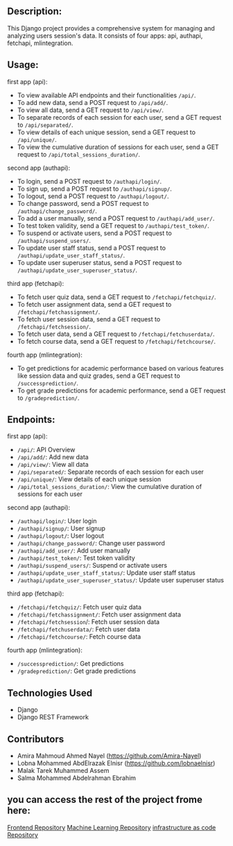 ## Description:
This Django project provides a comprehensive system for managing and analyzing users session's data. It consists of four apps: api, authapi, fetchapi, mlintegration.

## Usage:
first app (api):
- To view available API endpoints and their functionalities `/api/`.
- To add new data, send a POST request to `/api/add/`.
- To view all data, send a GET request to `/api/view/`.
- To separate records of each session for each user, send a GET request to `/api/separated/`.
- To view details of each unique session, send a GET request to `/api/unique/`.
- To view the cumulative duration of sessions for each user, send a GET request to `/api/total_sessions_duration/`.

second app (authapi):
- To login, send a POST request to `/authapi/login/`.
- To sign up, send a POST request to `/authapi/signup/`.
- To logout, send a POST request to `/authapi/logout/`.
- To change password, send a POST request to `/authapi/change_password/`.
- To add a user manually, send a POST request to `/authapi/add_user/`.
- To test token validity, send a GET request to `/authapi/test_token/`.
- To suspend or activate users, send a POST request to `/authapi/suspend_users/`.
- To update user staff status, send a POST request to `/authapi/update_user_staff_status/`.
- To update user superuser status, send a POST request to `/authapi/update_user_superuser_status/`.
 
third app (fetchapi):
- To fetch user quiz data, send a GET request to `/fetchapi/fetchquiz/`.
- To fetch user assignment data, send a GET request to `/fetchapi/fetchassignment/`.
- To fetch user session data, send a GET request to `/fetchapi/fetchsession/`.
- To fetch user data, send a GET request to `/fetchapi/fetchuserdata/`.
- To fetch course data, send a GET request to `/fetchapi/fetchcourse/`.
  
fourth app (mlintegration):
- To get predictions for academic performance based on various features like session data and quiz grades, send a GET request to `/successprediction/`.
- To get grade predictions for academic performance, send a GET request to `/gradeprediction/`.


## Endpoints:
first app (api):
- `/api/`: API Overview
- `/api/add/`: Add new data
- `/api/view/`: View all data
- `/api/separated/`: Separate records of each session for each user
- `/api/unique/`: View details of each unique session
- `/api/total_sessions_duration/`: View the cumulative duration of sessions for each user

second app (authapi):
- `/authapi/login/`: User login
- `/authapi/signup/`: User signup
- `/authapi/logout/`: User logout
- `/authapi/change_password/`: Change user password
- `/authapi/add_user/`: Add user manually
- `/authapi/test_token/`: Test token validity
- `/authapi/suspend_users/`: Suspend or activate users
- `/authapi/update_user_staff_status/`: Update user staff status
- `/authapi/update_user_superuser_status/`: Update user superuser status

third app (fetchapi):
- `/fetchapi/fetchquiz/`: Fetch user quiz data
- `/fetchapi/fetchassignment/`: Fetch user assignment data
- `/fetchapi/fetchsession`/: Fetch user session data
- `/fetchapi/fetchuserdata/`: Fetch user data
- `/fetchapi/fetchcourse/`: Fetch course data

fourth app (mlintegration):
- `/successprediction/`: Get predictions
- `/gradeprediction/`: Get grade predictions


## Technologies Used
- Django
- Django REST Framework


## Contributors
- Amira Mahmoud Ahmed Nayel  (https://github.com/Amira-Nayel)
- Lobna Mohammed AbdElrazak Elnisr  (https://github.com/lobnaelnisr)
- Malak Tarek Muhammed Assem
- Salma Mohammed Abdelrahman Ebrahim


## you can access the rest of the project frome here:
[Frontend Repository](https://github.com/Amira-Nayel/frontend-insight-learn.git)
[Machine Learning Repository](https://github.com/Amira-Nayel/machine-learning-insight-learn.git)
[infrastructure as code Repository](https://github.com/Amira-Nayel/infrastructure-as-code-.git)

